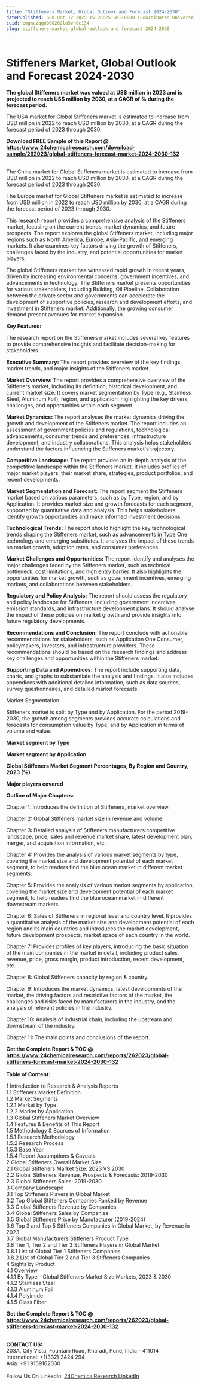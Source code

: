 ```yaml
---
title: "Stiffeners Market, Global Outlook and Forecast 2024-2030"
datePublished: Sun Oct 12 2025 15:28:25 GMT+0000 (Coordinated Universal Time)
cuid: cmgnuzqqn000202la5vn0c134
slug: stiffeners-market-global-outlook-and-forecast-2024-2030

---
```


# Stiffeners Market, Global Outlook and Forecast 2024-2030

<p><strong>The global Stiffeners market was valued at US$ million in 2023 and is projected to reach US$ million by 2030, at a CAGR of % during the forecast period.</strong></p><p>
</p><p>The USA market for Global Stiffeners market is estimated to increase from USD million in 2022 to reach USD million by 2030, at a CAGR during the forecast period of 2023 through 2030.</p><div><b>Download FREE Sample of this Report @ 
            <a href="https://www.24chemicalresearch.com/download-sample/262023/global-stiffeners-forecast-market-2024-2030-132">
            https://www.24chemicalresearch.com/download-sample/262023/global-stiffeners-forecast-market-2024-2030-132</a></b></div><br><p>
</p><p>The China market for Global Stiffeners market is estimated to increase from USD million in 2022 to reach USD million by 2030, at a CAGR during the forecast period of 2023 through 2030.</p><p>
</p><p>The Europe market for Global Stiffeners market is estimated to increase from USD million in 2022 to reach USD million by 2030, at a CAGR during the forecast period of 2023 through 2030.</p><p>
</p><p>This research report provides a comprehensive analysis of the Stiffeners market, focusing on the current trends, market dynamics, and future prospects. The report explores the global Stiffeners market, including major regions such as North America, Europe, Asia-Pacific, and emerging markets. It also examines key factors driving the growth of Stiffeners, challenges faced by the industry, and potential opportunities for market players.</p><p>
The global Stiffeners market has witnessed rapid growth in recent years, driven by increasing environmental concerns, government incentives, and advancements in technology. The Stiffeners market presents opportunities for various stakeholders, including Building, Oil Pipeline. Collaboration between the private sector and governments can accelerate the development of supportive policies, research and development efforts, and investment in Stiffeners market. Additionally, the growing consumer demand present avenues for market expansion.</p><p>
<strong>Key Features:</strong></p><p>
The research report on the Stiffeners market includes several key features to provide comprehensive insights and facilitate decision-making for stakeholders.</p><p>
<strong>Executive Summary: </strong>The report provides overview of the key findings, market trends, and major insights of the Stiffeners market.</p><p>
<strong>Market Overview: </strong>The report provides a comprehensive overview of the Stiffeners market, including its definition, historical development, and current market size. It covers market segmentation by Type (e.g., Stainless Steel, Aluminum Foil), region, and application, highlighting the key drivers, challenges, and opportunities within each segment.</p><p>
<strong>Market Dynamics: </strong>The report analyses the market dynamics driving the growth and development of the Stiffeners market. The report includes an assessment of government policies and regulations, technological advancements, consumer trends and preferences, infrastructure development, and industry collaborations. This analysis helps stakeholders understand the factors influencing the Stiffeners market's trajectory.</p><p>
<strong>Competitive Landscape:</strong> The report provides an in-depth analysis of the competitive landscape within the Stiffeners market. It includes profiles of major market players, their market share, strategies, product portfolios, and recent developments.</p><p>
<strong>Market Segmentation and Forecast:</strong> The report segment the Stiffeners market based on various parameters, such as by Type, region, and by Application. It provides market size and growth forecasts for each segment, supported by quantitative data and analysis. This helps stakeholders identify growth opportunities and make informed investment decisions.</p><p>
<strong>Technological Trends: </strong>The report should highlight the key technological trends shaping the Stiffeners market, such as advancements in Type One technology and emerging substitutes. It analyses the impact of these trends on market growth, adoption rates, and consumer preferences.</p><p>
<strong>Market Challenges and Opportunities:</strong> The report identify and analyses the major challenges faced by the Stiffeners market, such as technical bottleneck, cost limitations, and high entry barrier. It also highlights the opportunities for market growth, such as government incentives, emerging markets, and collaborations between stakeholders.</p><p>
<strong>Regulatory and Policy Analysis:</strong> The report should assess the regulatory and policy landscape for Stiffeners, including government incentives, emission standards, and infrastructure development plans. It should analyse the impact of these policies on market growth and provide insights into future regulatory developments.</p><p>
<strong>Recommendations and Conclusion:</strong> The report conclude with actionable recommendations for stakeholders, such as Application One Consumer, policymakers, investors, and infrastructure providers. These recommendations should be based on the research findings and address key challenges and opportunities within the Stiffeners market.</p><p>
<strong>Supporting Data and Appendices: </strong>The report include supporting data, charts, and graphs to substantiate the analysis and findings. It also includes appendices with additional detailed information, such as data sources, survey questionnaires, and detailed market forecasts.</p><p>
Market Segmentation</p><p>
Stiffeners market is split by Type and by Application. For the period 2019-2030, the growth among segments provides accurate calculations and forecasts for consumption value by Type, and by Application in terms of volume and value.</p><p>
<strong>Market segment by Type</strong></p><p>
</p><p>
</p><p><strong>Market segment by Application</strong></p><p>
</p><p>
</p><p><strong>Global Stiffeners Market Segment Percentages, By Region and Country, 2023 (%)</strong></p><p>
</p><p>
</p><p></p><p>
</p><p><strong>Major players covered</strong></p><p>
</p><p>
</p><p><strong>Outline of Major Chapters:</strong></p><p>
Chapter 1: Introduces the definition of Stiffeners, market overview.</p><p>
Chapter 2: Global Stiffeners market size in revenue and volume.</p><p>
Chapter 3: Detailed analysis of Stiffeners manufacturers competitive landscape, price, sales and revenue market share, latest development plan, merger, and acquisition information, etc.</p><p>
Chapter 4: Provides the analysis of various market segments by type, covering the market size and development potential of each market segment, to help readers find the blue ocean market in different market segments.</p><p>
Chapter 5: Provides the analysis of various market segments by application, covering the market size and development potential of each market segment, to help readers find the blue ocean market in different downstream markets.</p><p>
Chapter 6: Sales of Stiffeners in regional level and country level. It provides a quantitative analysis of the market size and development potential of each region and its main countries and introduces the market development, future development prospects, market space of each country in the world.</p><p>
Chapter 7: Provides profiles of key players, introducing the basic situation of the main companies in the market in detail, including product sales, revenue, price, gross margin, product introduction, recent development, etc.</p><p>
Chapter 8: Global Stiffeners capacity by region &amp; country.</p><p>
Chapter 9: Introduces the market dynamics, latest developments of the market, the driving factors and restrictive factors of the market, the challenges and risks faced by manufacturers in the industry, and the analysis of relevant policies in the industry.</p><p>
Chapter 10: Analysis of industrial chain, including the upstream and downstream of the industry.</p><p>
Chapter 11: The main points and conclusions of the report.</p>

<div><b>Get the Complete Report & TOC @ 
            <a href="https://www.24chemicalresearch.com/reports/262023/global-stiffeners-forecast-market-2024-2030-132">
            https://www.24chemicalresearch.com/reports/262023/global-stiffeners-forecast-market-2024-2030-132</a></b></div><br>
            <b>Table of Content:</b><p>1 Introduction to Research & Analysis Reports<br />
    1.1 Stiffeners Market Definition<br />
    1.2 Market Segments<br />
        1.2.1 Market by Type<br />
        1.2.2 Market by Application<br />
    1.3 Global Stiffeners Market Overview<br />
    1.4 Features & Benefits of This Report<br />
    1.5 Methodology & Sources of Information<br />
        1.5.1 Research Methodology<br />
        1.5.2 Research Process<br />
        1.5.3 Base Year<br />
        1.5.4 Report Assumptions & Caveats<br />
2 Global Stiffeners Overall Market Size<br />
    2.1 Global Stiffeners Market Size: 2023 VS 2030<br />
    2.2 Global Stiffeners Revenue, Prospects & Forecasts: 2019-2030<br />
    2.3 Global Stiffeners Sales: 2019-2030<br />
3 Company Landscape<br />
    3.1 Top Stiffeners Players in Global Market<br />
    3.2 Top Global Stiffeners Companies Ranked by Revenue<br />
    3.3 Global Stiffeners Revenue by Companies<br />
    3.4 Global Stiffeners Sales by Companies<br />
    3.5 Global Stiffeners Price by Manufacturer (2019-2024)<br />
    3.6 Top 3 and Top 5 Stiffeners Companies in Global Market, by Revenue in 2023<br />
    3.7 Global Manufacturers Stiffeners Product Type<br />
    3.8 Tier 1, Tier 2 and Tier 3 Stiffeners Players in Global Market<br />
        3.8.1 List of Global Tier 1 Stiffeners Companies<br />
        3.8.2 List of Global Tier 2 and Tier 3 Stiffeners Companies<br />
4 Sights by Product<br />
    4.1 Overview<br />
        4.1.1 By Type - Global Stiffeners Market Size Markets, 2023 & 2030<br />
        4.1.2 Stainless Steel<br />
        4.1.3 Aluminum Foil<br />
        4.1.4 Polyimide<br />
        4.1.5 Glass Fiber<br />
</p>

<div><b>Get the Complete Report & TOC @ 
            <a href="https://www.24chemicalresearch.com/reports/262023/global-stiffeners-forecast-market-2024-2030-132">
            https://www.24chemicalresearch.com/reports/262023/global-stiffeners-forecast-market-2024-2030-132</a></b></div><br>

<b>CONTACT US:</b><br>
            203A, City Vista, Fountain Road, Kharadi, Pune, India - 411014<br>
            International: +1(332) 2424 294<br>
            Asia: +91 9169162030 <br><br>
            Follow Us On LinkedIn: <a href="https://www.linkedin.com/company/24chemicalresearch/">24ChemicalResearch LinkedIn</a>